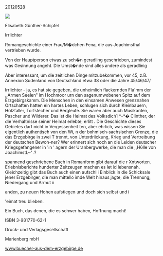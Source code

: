 



20120528
  

![](../_bilder/20120528_günther-schipfel0.png)  

  

  

Elisabeth Günther-Schipfel  

Irrlichter  

  

  

Romangeschichte einer Frau/M�dchen Fena, die aus Joachimsthal vertrieben wurde.  

Von der Hauptperson etwas zu sch�n geradling geschrieben, zumindest was Gesinnung angeht. Die Umst�nde sind alles andere als geradlinig  

Aber interessant, um die zeitlichen Dinge mitzubekommen, vor 45, z.B. Annexion Sudenland von Deutschland etwa 38 oder die Jahre 45/46/47/  

  

  

Irrlichter - ja, es hat sie gegeben, die unheimlich flackernden Fla'mm der ,,Armen Seelen" im Hochmoor urn den sagenumwobenen Spitz auf dem Erzgebirgskamm. Die Menschen in den einsamen Anwesen grenznahen Ortschaften hatten ein hartes Leben, schlugen sich durch Kleinbauern, Holzfaller, Torfstecher und Bergleute. Sie waren aber auch Musikanten, Pascher und Wilderer. Das ist die Heimat des Volksdich1 \*-\*� Ciinther, der die Verhaltnisse seiner Heimat erlebte, erlitt . Die Geschichte dieses Gebietes darf nicht in Vergessenheit ten, aber ehrlich, was wissen Sie eigentlich authentisch von den Wi, n der bohmisch-sachsischen Grenze, die das Erzgebirge in zwei T trennt, von Unterdriickung, Krieg und Vertreibung der deutschen Bewoh-ner? Wer erinnert sich noch an die Leiden deutscher Kriegsgefangener in 'in ' agern der Uranbergwerke, die man die ,,H6lle von JoachimstL~' .?  

spannend geschriebene Buch in Romanform gibt darauf die r Xntworten. Erlebnisberichte hunderter Zeitzeugen machen es let id lebensnah. Gleichzeitig gibt das Buch auch einen aufschl i Einblick in die Schicksale jener Erzgebirger, die man mittello imde Welt hinaus jagte, die Trennung, Niedergang und Armut ii  

anden, zu neuen Hohen aufstiegen und doch sich selbst und i  

'eimat treu blieben.  

  

Ein Buch, das denen, die es schwer haben, Hoffnung macht!  

ISBN 3-931770-62-1  

Druck- und Verlagsgesellschaft  

Marienberg mbH  

www.buecher-aus-dem-erzgebirge.de  

